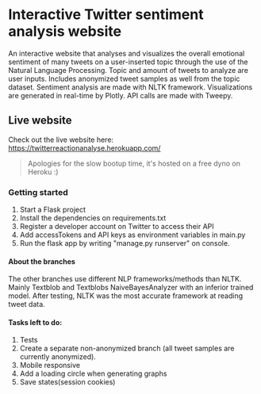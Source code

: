 # Interactive Twitter sentiment analysis website
An interactive website that analyses and visualizes the overall emotional sentiment of many tweets on a user-inserted topic through the use of the Natural Language Processing. Topic and amount of tweets to analyze are user inputs. Includes anonymized tweet samples as well from the topic dataset.
Sentiment analysis are made with NLTK framework. Visualizations are generated in real-time by Plotly. API calls are made with Tweepy.

## Live website
Check out the live website here: https://twitterreactionanalyse.herokuapp.com/
>Apologies for the slow bootup time, it's hosted on a free dyno on Heroku :)

### Getting started
1. Start a Flask project
2. Install the dependencies on requirements.txt
3. Register a developer account on Twitter to access their API
4. Add accessTokens and API keys as environment variables in main.py
5. Run the flask app by writing "manage.py runserver" on console.

#### About the branches
The other branches use different NLP frameworks/methods than NLTK. Mainly Textblob and Textblobs NaiveBayesAnalyzer with an inferior trained model.
After testing, NLTK was the most accurate framework at reading tweet data.


#### Tasks left to do:
1. Tests
2. Create a separate non-anonymized branch (all tweet samples are currently anonymized).
3. Mobile responsive
4. Add a loading circle when generating graphs
5. Save states(session cookies)
